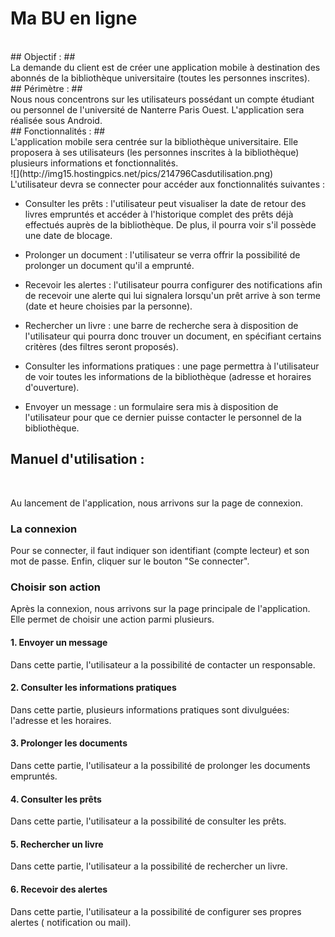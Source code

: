 # Ma BU en ligne #
</br>
## Objectif : ##
</br>
La demande du client est de créer une application mobile à destination des abonnés de la bibliothèque universitaire (toutes les personnes inscrites). 
</br>
## Périmètre : ##
</br>
Nous nous concentrons sur les utilisateurs possédant un compte étudiant ou personnel de l'université de Nanterre Paris Ouest. L'application sera réalisée sous Android.
</br>
## Fonctionnalités : ##
</br>
L'application mobile sera centrée sur la bibliothèque universitaire. Elle proposera à ses utilisateurs (les personnes inscrites à la bibliothèque) plusieurs informations et fonctionnalités.
</br>
![](http://img15.hostingpics.net/pics/214796Casdutilisation.png)
</br>
L'utilisateur devra se connecter pour accéder aux fonctionnalités suivantes :
</br>

- Consulter les prêts : l'utilisateur peut visualiser la date de retour des livres empruntés et accéder à l'historique complet des prêts déjà effectués auprès de la bibliothèque. De plus, il pourra voir s'il possède une date de blocage.</br>

- Prolonger un document : l'utilisateur se verra offrir la possibilité de prolonger un document qu'il a emprunté.  
- Recevoir les alertes : l'utilisateur pourra configurer des notifications afin de recevoir une alerte qui lui signalera lorsqu'un prêt arrive à son terme (date et heure choisies par la personne).</br>

- Rechercher un livre : une barre de recherche sera à disposition de l'utilisateur qui pourra donc trouver un document, en spécifiant certains critères (des filtres seront proposés).
- Consulter les informations pratiques : une page permettra à l'utilisateur de voir toutes les informations de la bibliothèque (adresse et horaires d'ouverture).</br>

- Envoyer un message : un formulaire sera mis à disposition de l'utilisateur pour que ce dernier puisse contacter le personnel de la bibliothèque.

## Manuel d'utilisation : ##
</br>

Au lancement de l'application, nous arrivons sur la page de connexion.

<h3> La connexion </h3> 
Pour se connecter, il faut indiquer son identifiant (compte lecteur) et son mot de passe. Enfin, cliquer sur le bouton "Se connecter".

<h3> Choisir son action </h3>
Après la connexion, nous arrivons sur la page principale de l'application. Elle permet de choisir une action parmi plusieurs.

<h4> 1. Envoyer un message </h4>
Dans cette partie, l'utilisateur a la possibilité de contacter un responsable.
<h4> 2. Consulter les informations pratiques </h4>
Dans cette partie, plusieurs informations pratiques sont divulguées: l'adresse et les horaires.
<h4> 3. Prolonger les documents </h4>
Dans cette partie, l'utilisateur a la possibilité de prolonger les documents empruntés. 
<h4> 4. Consulter les prêts </h4>
Dans cette partie, l'utilisateur a la possibilité de consulter les prêts.
<h4> 5. Rechercher un livre </h4>
Dans cette partie, l'utilisateur a la possibilité de rechercher un livre.
<h4> 6. Recevoir des alertes </h4>
Dans cette partie, l'utilisateur a la possibilité de configurer ses propres alertes ( notification ou mail).



